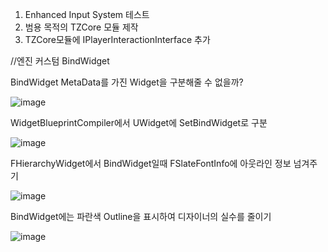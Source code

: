 1. Enhanced Input System 테스트
2. 범용 목적의 TZCore 모듈 제작
3. TZCore모듈에 IPlayerInteractionInterface 추가

//엔진 커스텀 BindWidget

BindWidget MetaData를 가진 Widget을 구분해줄 수 없을까?

![image](https://github.com/kwonymo88/SampleProject/assets/39462665/78c65a9a-83ec-4d4a-bc21-7ceeed07f1aa)

WidgetBlueprintCompiler에서 UWidget에 SetBindWidget로 구분

![image](https://github.com/kwonymo88/SampleProject/assets/39462665/64d1712f-f667-4919-94ad-254e418d0fab)

FHierarchyWidget에서 BindWidget일때 FSlateFontInfo에 아웃라인 정보 넘겨주기

![image](https://github.com/kwonymo88/SampleProject/assets/39462665/882c051b-f4ea-4dee-896c-bab4f6bfa49a)

BindWidget에는 파란색 Outline을 표시하여 디자이너의 실수를 줄이기

![image](https://github.com/kwonymo88/SampleProject/assets/39462665/3af495c8-c407-49f2-9f8a-96fd0e08e4d1)
